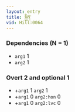 ```yaml
---
layout: entry
title: སྐྱིན་
vid: Hill:0064
---
```

### Dependencies (N = 1)
* `arg1` 1
* `arg2` 1


### Overt 2 and optional 1
* +`arg1` 1 `arg2` 1
* +`arg1` 0 `arg2:hon` 0
* +`arg1` 0 `arg2:lvc` 0
